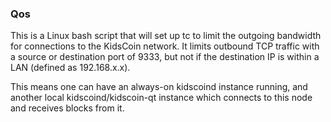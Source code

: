 ### Qos ###

This is a Linux bash script that will set up tc to limit the outgoing bandwidth for connections to the KidsCoin network. It limits outbound TCP traffic with a source or destination port of 9333, but not if the destination IP is within a LAN (defined as 192.168.x.x).

This means one can have an always-on kidscoind instance running, and another local kidscoind/kidscoin-qt instance which connects to this node and receives blocks from it.
